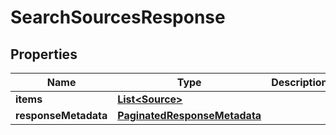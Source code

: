 

# SearchSourcesResponse


## Properties

| Name | Type | Description | Notes |
|------------ | ------------- | ------------- | -------------|
|**items** | [**List&lt;Source&gt;**](Source.md) |  |  [optional] |
|**responseMetadata** | [**PaginatedResponseMetadata**](PaginatedResponseMetadata.md) |  |  [optional] |



